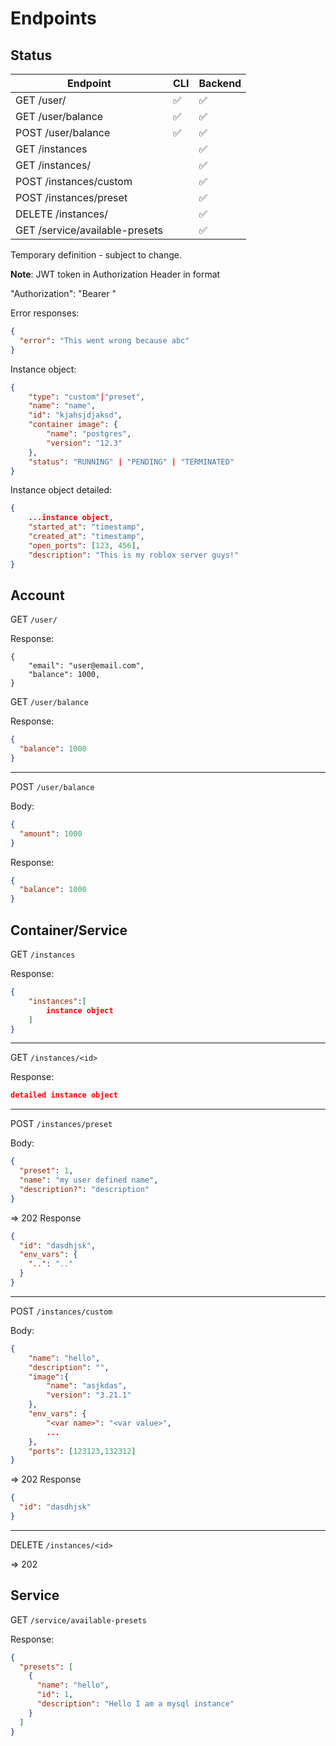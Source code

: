 # Endpoints

## Status

| Endpoint                       | CLI                | Backend            |
|--------------------------------|--------------------|--------------------|
| GET   /user/                   | :white_check_mark: | :white_check_mark: |
| GET /user/balance              | :white_check_mark: | :white_check_mark: |
| POST /user/balance             | :white_check_mark: | :white_check_mark: |
| GET /instances                 |                    | :white_check_mark: |
| GET /instances/<instanceid>    |                    | :white_check_mark: |
| POST /instances/custom         |                    | :white_check_mark: |
| POST /instances/preset         |                    | :white_check_mark: |
| DELETE /instances/<instanceid> |                    | :white_check_mark: |
| GET /service/available-presets |                    | :white_check_mark: |

Temporary definition - subject to change.

**Note**: JWT token in Authorization Header in format

"Authorization": "Bearer <jwt>"

Error responses:

```json
{
  "error": "This went wrong because abc"
}
```

Instance object:

```json
{
    "type": "custom"|"preset",
    "name": "name",
    "id": "kjahsjdjaksd",
    "container image": {
        "name": "postgres",
        "version": "12.3"
    },
    "status": "RUNNING" | "PENDING" | "TERMINATED"
}
```

Instance object detailed:

```json
{
    ...instance object,
    "started_at": "timestamp",
    "created_at": "timestamp",
    "open_ports": [123, 456],
    "description": "This is my roblox server guys!"
}
```

## Account

GET `/user/`

Response:

```
{
    "email": "user@email.com",
    "balance": 1000,
}
```

GET `/user/balance`

Response:

```json
{
  "balance": 1000
}
```

---

POST `/user/balance`

Body:

```json
{
  "amount": 1000
}
```

Response:

```json
{
  "balance": 1000
}
```

## Container/Service

GET `/instances`

Response:

```json
{
    "instances":[
        instance object
    ]
}
```

---

GET `/instances/<id>`

Response:

```json
detailed instance object
```

---

POST `/instances/preset`

Body:

```json
{
  "preset": 1,
  "name": "my user defined name",
  "description?": "description"
}
```

=> 202
Response

```json
{
  "id": "dasdhjsk",
  "env_vars": {
    "..": ".."
  }
}
```

---

POST `/instances/custom`

Body:

```json
{
    "name": "hello",
    "description": "",
    "image":{
        "name": "asjkdas",
        "version": "3.21.1"
    },
    "env_vars": {
        "<var name>": "<var value>",
        ...
    },
    "ports": [123123,132312]
}
```

=> 202
Response

```json
{
  "id": "dasdhjsk"
}
```

---

DELETE `/instances/<id>`

=> 202

## Service

GET `/service/available-presets`

Response:

```json
{
  "presets": [
    {
      "name": "hello",
      "id": 1,
      "description": "Hello I am a mysql instance"
    }
  ]
}
```
